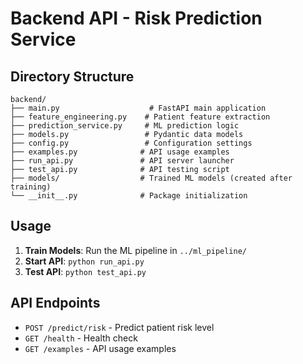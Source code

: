 # Backend API - Risk Prediction Service

## Directory Structure

```
backend/
├── main.py                    # FastAPI main application
├── feature_engineering.py    # Patient feature extraction
├── prediction_service.py     # ML prediction logic
├── models.py                 # Pydantic data models
├── config.py                 # Configuration settings
├── examples.py              # API usage examples
├── run_api.py               # API server launcher
├── test_api.py              # API testing script
├── models/                  # Trained ML models (created after training)
└── __init__.py              # Package initialization

```

## Usage

1. **Train Models**: Run the ML pipeline in `../ml_pipeline/`
2. **Start API**: `python run_api.py`
3. **Test API**: `python test_api.py`

## API Endpoints

- `POST /predict/risk` - Predict patient risk level
- `GET /health` - Health check
- `GET /examples` - API usage examples
